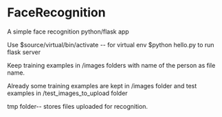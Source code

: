 # FaceRecognition
A simple face recognition python/flask app 

Use
$source/virtual/bin/activate             -- for virtual env
$python hello.py to run flask server   

Keep training examples in /images folders with name of the person as file name. 

Already some training examples are kept in /images folder and test examples in /test_images_to_upload folder

tmp folder-- stores files uploaded for recognition. 
